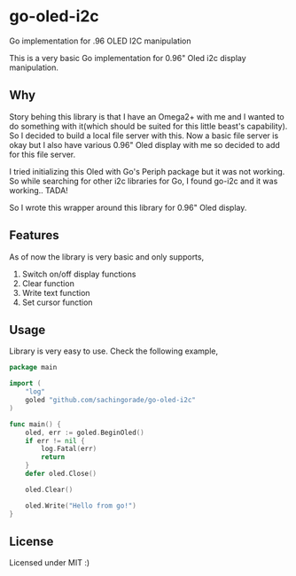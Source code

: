 # go-oled-i2c
Go implementation for .96 OLED I2C manipulation

This is a very basic Go implementation for 0.96" Oled i2c display manipulation.

## Why
Story behing this library is that I have an Omega2+ with me and I wanted to do something with it(which should be suited 
for this little beast's capability). So I decided to build a local file server with this. Now a basic file server is okay
but I also have various 0.96" Oled display with me so decided to add for this file server.

I tried initializing this Oled with Go's Periph package but it was not working. So while searching for other i2c libraries
for Go, I found go-i2c and it was working.. TADA!

So I wrote this wrapper around this library for 0.96" Oled display.

## Features
As of now the library is very basic and only supports,
1. Switch on/off display functions
1. Clear function
1. Write text function
1. Set cursor function

## Usage
Library is very easy to use. Check the following example,
```go
package main

import (
	"log"
	goled "github.com/sachingorade/go-oled-i2c"
)

func main() {
	oled, err := goled.BeginOled()
	if err != nil {
		log.Fatal(err)
		return
	}
	defer oled.Close()

	oled.Clear()

	oled.Write("Hello from go!")
}
```

## License
Licensed under MIT :)